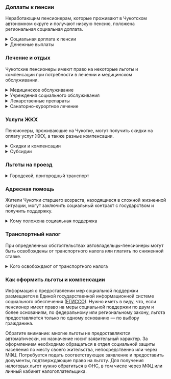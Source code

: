 ### Доплаты к пенсии
Неработающим пенсионерам, которые проживают в Чукотском автономном округе и получают низкую пенсию, положена региональная социальная доплата.
<details>
<summary>Социальная доплата к пенсии</summary>

На Чукотке региональный прожиточный минимум пенсионера превышает общефедеральный. Поэтому неработающим пенсионерам с низким размером пенсии производится региональная социальная доплата к пенсии — 19 312 рублей. Для назначения региональной доплаты в настоящее время необходимо обращаться в органы социальной защиты населения. С 2022 года доплата будет назначаться автоматически.
</details>
<details>
<summary>Денежные выплаты</summary>

Если пенсионер относится к льготной категории, ему полагается ежемесячная денежная выплата (ЕДВ), которая регулярно индексируется.

На [Чукотке](https://docs.cntd.ru/document/802020746) ЕДВ ветеранов труда составляет 1279 рублей, тружеников тыла — 2707 рублей. Реабилитированным пенсионерам ежемесячно выплачивается по 4598 рублей, а пострадавшим от репрессий — 1024 рубля. Детям войны (родившимся в период с 9 мая 1927 года по 8 мая 1945 года) полагается ежемесячная выплата по 2000 рублей, а ко Дню Победы они получают по 5000 рублей.
</details>

### Лечение и отдых
Чукотские пенсионеры имеют право на некоторые льготы и компенсации при потребности в лечении и медицинском обслуживании.
<details>
<summary>Медицинское обслуживание</summary>

Ветераны труда и труженики тыла сохраняют право на обслуживание в поликлиниках и других медицинских учреждениях, к которым они были прикреплены в период работы до выхода на пенсию. 
</details>
<details>
<summary>Учреждения социального обслуживания</summary>

Внеочередной приём в дома-интернаты для престарелых и инвалидов, учреждения социального обслуживания предоставляется труженикам тыла и жертвам политических репрессий, а также детям войны.
</details>
<details>
<summary>Лекарственные препараты</summary>

На Чукотке дети войны бесплатно [обеспечиваются](https://docs.cntd.ru/document/561771056?marker) лекарственными препаратами, приобретаемыми по рецептам врача. Также им полагается единовременная выплата на лечение в медицинских организациях, расположенных за пределами автономного округа.
</details>
<details>
<summary>Санаторно-курортное лечение</summary>

Чукотским детям войны один раз в два года выплачивают денежную [компенсацию](https://docs.cntd.ru/document/561771056?marker) в размере 50% стоимости путёвки в санаторно-курортные и иные лечебно-профилактические организации, расположенные на территории РФ. Жертвам политических репрессий путёвки на санаторно-курортное лечение и отдых выдаются в первоочередном порядке.
</details>

### Услуги ЖКХ
Пенсионеры, проживающие на Чукотке, могут получить скидки на оплату услуг ЖКХ, а также разные компенсации. 
<details>
<summary>Скидки и компенсации</summary>

Ветеранам труда и жертвам политических репрессий, а также детям войны выплачивается компенсация в размере 50% расходов на оплату жилого помещения, коммунальных услуг и взносов на капремонт. Компенсация предоставляется в пределах утверждённых нормативов потребления. Льготу получают также члены семьи, совместно проживающие с жертвами политических репрессий, и иждивенцы ветеранов труда.

На Чукотке полностью [освобождаются](https://docs.cntd.ru/document/469501625) от взносов на капремонт неработающие одиноко проживающие граждане, достигшие возраста 60 лет.

Льгота распространяется также на граждан указанного возраста, семья которых состоит из неработающих граждан пенсионного возраста, инвалидов I и II групп. Компенсация рассчитывается, исходя из установленного в регионе минимального взноса на капремонт за 1 кв. метр и размера стандарта нормативной площади жилого помещения.
</details>
<details>
<summary>Субсидии</summary>

На [Чукотке](https://docs.cntd.ru/document/469502020?marker) субсидия на оплату услуг ЖКХ предоставляется одиноким пенсионерам или одиноко проживающим супружеским парам при расходах на оплату ЖКУ более 10% семейного бюджета, остальным — при тратах более 22%.
</details>

### Льготы на проезд
<details>
<summary>Городской, пригородный транспорт</summary>

В [Чукотском а. о.](https://docs.cntd.ru/document/802031419?marker) труженики тыла, ветераны труда и жертвы политических репрессий имеют право проезда на всех видах городского пассажирского транспорта, на автомобильном транспорте общего пользования пригородных маршрутов (кроме такси) по единому социальному проездному билету. Детям войны оплачивается стоимость проезда через Анадырский лиман любым видом транспорта без ограничения количества поездок.
</details>

### Адресная помощь
Жители Чукотки старшего возраста, находящиеся в сложной жизненной ситуации, могут заключить социальный контракт с государством и получить поддержку.
<details>
<summary>Кому положена социальная поддержка</summary>

Пенсионерам, оказавшимся в трудной жизненной ситуации по не зависящим от них причинам или в связи со стихийным бедствием, экстремальной ситуацией, оказывается адресная помощь. Она предоставляется путём выплаты пособий либо в натуральной форме (обеспечение одеждой, обувью, лекарствами, организация лечения и ухода, проведение ремонта жилья или установка приборов учёта и пр.). С нуждающимися пенсионерами может быть заключён социальный контракт.
</details>

### Транспортный налог
При определенных обстоятельствах автовладельцы-пенсионеры могут быть освобождены от транспортного налога или платить по сниженной ставке. 
<details>
<summary>Кого освобождают от транспортного налога</summary>

В [Чукотском а. о.](https://www.nalog.gov.ru/rn77/service/tax/d1046135/) освобождены от уплаты налога на одно принадлежащее им транспортное средство: одиноко проживающие неработающие граждане, старше 65 лет, инвалиды I и II групп, неработающие инвалиды III группы, малоимущие семьи, ветераны ВОВ и боевых действий в Афганистане.
</details>

### Как оформить льготы и компенсации 
Информация о предоставлении мер социальной поддержки размещается в Единой государственной информационной системе социального обеспечения ([ЕГИССО](http://egisso.ru/site/client/#/)). Нужно иметь в виду, что, если пенсионер имеет право на меры социальной поддержки по двум и более основаниям, по федеральному или региональному закону, льгота предоставляется только по одному основанию — по выбору гражданина.

Обратите внимание: многие льготы не предоставляются автоматически, их назначение носит заявительный характер. За оформлением необходимо обращаться в отдел социальной защиты населения по месту своего жительства, непосредственно или через МФЦ. Потребуется подать соответствующее заявление и предоставить документы, подтверждающие право на льготу. Для получения налоговых льгот нужно обратиться в ФНС, в том числе через МФЦ или личный кабинет налогоплательщика.
